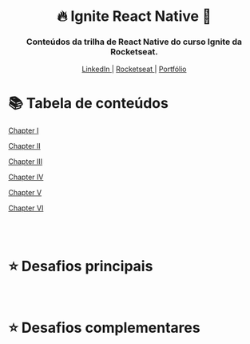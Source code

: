 

<h1 align="center">
  🔥 Ignite React Native 📱
</h1>

<h3 align="center">
  Conteúdos da trilha de React Native do curso Ignite da Rocketseat.
</h3>

<p align="center">
  <a href="https://www.linkedin.com/in/micheljohn/">
    LinkedIn
  </a>
   | 
  <a href="https://passport.rocketseat.com.br/react-native/michel-john-1578542942">
    Rocketseat
  </a>
   | 
  <a href="https://mchjohn.github.io/mchljohn/">
    Portfólio
  </a>
</p>

📚 Tabela de conteúdos
=================

<a href="https://github.com/mchjohn/ignite-react-native/tree/main/myskills">
  <p>Chapter I</p>
</a>

<a href="#">
  <p>Chapter II</p>
</a>

<a href="#">
  <p>Chapter III</p>
</a>

<a href="#">
  <p>Chapter IV</p>
</a>

<a href="#">
  <p>Chapter V</p>
</a>

<a href="#">
  <p>Chapter VI</p>
</a>

<br><br>

⭐ Desafios principais
=================
<br>

⭐ Desafios complementares
=================
